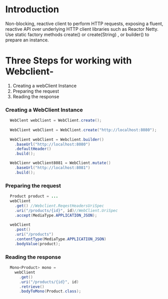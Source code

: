 # Introduction
Non-blocking, reactive client to perform HTTP requests, exposing a fluent, reactive API over underlying HTTP client libraries such as Reactor Netty. Use static factory methods create() or create(String) , or builder() to prepare an instance.

# Three Steps for working with Webclient-
  1. Creating a webClient Instance
  2. Preparing the request
  3. Reading the response
  
  ### Creating a WebClient Instance
  ```java
    WebClent webClient = WebClient.create();
    
    WebClient webClient = WebClient.create("http://localhost:8080");
    
    WebClient webClient = Webclient.builder()
      .baseUrl("http://localhost:8080")
      .defaultHeader()
      .build();

    WebClienr webClient8081 = WebClient.mutate()
      .baseUrl("http://localhost:8081")
      .build();
  ```
  
  ### Preparing the request
  ```java
    Product product = ...
    webClient
      .get() //Webclient.ReqestHeadersUriSpec
      .uri("/products/{id}", id)//WebClient.UriSpec
      .accept(MediaType.APPLICATION_JSON);
    
    webClient
      .post()
      .uri("/products")
      .contentType(MediaType.APPLICATION_JSON)
      .bodyValue(product);
  ```
  ### Reading the response
  ```java
    Mono<Product> mono = 
      webClient
        .get()
        .uri("/products/{id}", id)
        .retrieve()
        .bodyToMono(Product.class);
  ```
